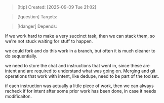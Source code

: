 
>[!tip] Created: [2025-09-09 Tue 21:02]

>[!question] Targets: 

>[!danger] Depends: 

If we work hard to make a very succinct task, then we can stack them, so we're not stuck waiting for stuff to happen.

we could fork and do this work in a branch, but often it is much cleaner to do sequentially.

we need to store the chat and instructions that went in, since these are intent and are required to understand what was going on.  Merging and git operations that work with intent, like dedupe, need to be part of the toolset.

if each instruction was actually a little piece of work, then we can always recheck if for intent after some prior work has been done, in case it needs modificaiton.